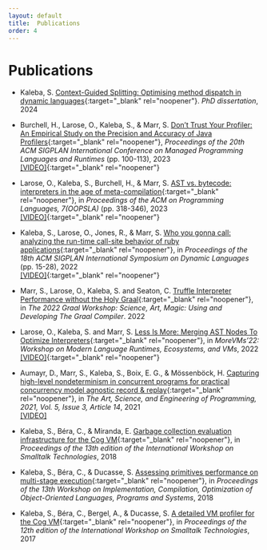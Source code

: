```yaml
---
layout: default
title:  Publications
order: 4
---
```


# Publications

- Kaleba, S. [Context-Guided Splitting: Optimising method dispatch in dynamic languages](https://kar.kent.ac.uk/109418/){:target="_blank" rel="noopener"}. *PhD dissertation*, 2024

- Burchell, H., Larose, O., Kaleba, S., & Marr, S. [Don’t Trust Your Profiler: An Empirical Study on the Precision and Accuracy of Java Profilers](https://dl.acm.org/doi/abs/10.1145/3617651.3622985){:target="_blank" rel="noopener"}, *Proceedings of the 20th ACM SIGPLAN International Conference on Managed Programming Languages and Runtimes* (pp. 100-113), 2023  
[[VIDEO]](https://www.youtube.com/watch?v=lR5EAl_hYzs){:target="_blank" rel="noopener"}

- Larose, O., Kaleba, S., Burchell, H., & Marr, S. [AST vs. bytecode: interpreters in the age of meta-compilation](https://kar.kent.ac.uk/102817/){:target="_blank" rel="noopener"}, in *Proceedings of the ACM on Programming Languages, 7(OOPSLA)* (pp. 318-346), 2023  
[[VIDEO]](https://www.youtube.com/watch?v=qBQ0QZ6-RWw){:target="_blank" rel="noopener"}

- Kaleba, S., Larose, O., Jones, R., & Marr, S. [Who you gonna call: analyzing the run-time call-site behavior of ruby applications](https://kar.kent.ac.uk/97522/1/main.pdf){:target="_blank" rel="noopener"}, in *Proceedings of the 18th ACM SIGPLAN International Symposium on Dynamic Languages* (pp. 15-28), 2022  
[[VIDEO]](https://www.youtube.com/watch?v=rfgG2O21kaY&t=199s){:target="_blank" rel="noopener"}

- Marr, S., Larose, O., Kaleba, S. and Seaton, C. [Truffle Interpreter Performance without the Holy Graal](https://graalworkshop.github.io/2022/slides/3_Truffle_Interpreter_Performance_without_the_Holy_Graal.pdf){:target="_blank" rel="noopener"}, in *The 2022 Graal Workshop: Science, Art, Magic: Using and Developing The Graal Compiler*. 2022 

- Larose, O., Kaleba, S. and Marr, S. [Less Is More: Merging AST Nodes To Optimize Interpreters](https://kar.kent.ac.uk/93936/){:target="_blank" rel="noopener"}, in *MoreVMs’22: Workshop on Modern Language Runtimes, Ecosystems, and VMs*, 2022  
[[VIDEO]](https://www.youtube.com/watch?v=5qLD1NmkkE4){:target="_blank" rel="noopener"}

- Aumayr, D., Marr, S., Kaleba, S., Boix, E. G., & Mössenböck, H. [Capturing high-level nondeterminism in concurrent programs for practical concurrency model agnostic record & replay](https://kar.kent.ac.uk/86718/){:target="_blank" rel="noopener"}, in *The Art, Science, and Engineering of Programming, 2021, Vol. 5, Issue 3, Article 14*, 2021  
[[VIDEO]](https://www.youtube.com/watch?v=MgZwb17Krsc)

- Kaleba, S., Béra, C., & Miranda, E. [Garbage collection evaluation infrastructure for the Cog VM](https://hal.science/hal-01874947/file/paper.pdf){:target="_blank" rel="noopener"}, in *Proceedings of the 13th edition of the International Workshop on Smalltalk Technologies*, 2018

- Kaleba, S., Béra, C., & Ducasse, S. [Assessing primitives performance on multi-stage execution](https://hal.science/hal-01874946/document){:target="_blank" rel="noopener"}, in *Proceedings of the 13th Workshop on Implementation, Compilation, Optimization of Object-Oriented Languages, Programs and Systems*, 2018

- Kaleba, S., Béra, C., Bergel, A., & Ducasse, S. [A detailed VM profiler for the Cog VM](https://hal.science/hal-01585754){:target="_blank" rel="noopener"}, in *Proceedings of the 12th edition of the International Workshop on Smalltalk Technologies*, 2017

